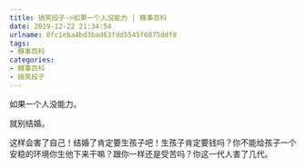 ```yaml
---
title: 搞笑段子->如果一个人没能力 | 糗事百科
date: 2019-12-22 21:34:54
urlname: 0fc1eba4bd3bad63fdd5545f6875ddf0
tags: 
- 糗事百科
categories:
- 糗事百科
- 搞笑段子
---
```

如果一个人没能力。

就别结婚。

这样会害了自己！结婚了肯定要生孩子吧！生孩子肯定要钱吗？你不能给孩子一个安稳的环境你生他下来干嘛？跟你一样还是受苦吗？你这一代人害了几代。


